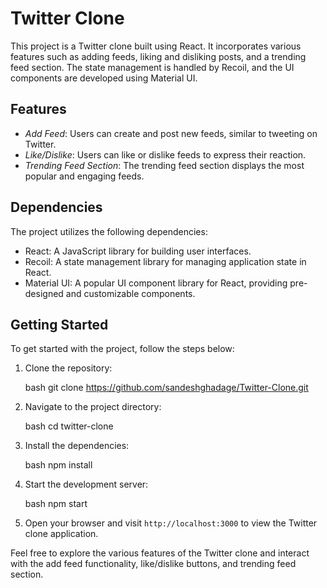 # Twitter Clone

This project is a Twitter clone built using React. It incorporates various features such as adding feeds, liking and disliking posts, and a trending feed section. The state management is handled by Recoil, and the UI components are developed using Material UI.

## Features

- *Add Feed*: Users can create and post new feeds, similar to tweeting on Twitter.
- *Like/Dislike*: Users can like or dislike feeds to express their reaction.
- *Trending Feed Section*: The trending feed section displays the most popular and engaging feeds.

## Dependencies

The project utilizes the following dependencies:

- React: A JavaScript library for building user interfaces.
- Recoil: A state management library for managing application state in React.
- Material UI: A popular UI component library for React, providing pre-designed and customizable components.

## Getting Started

To get started with the project, follow the steps below:

1. Clone the repository:

   bash
   git clone https://github.com/sandeshghadage/Twitter-Clone.git
   

2. Navigate to the project directory:

   bash
   cd twitter-clone
   

3. Install the dependencies:

   bash
   npm install
   

4. Start the development server:

   bash
   npm start
   

5. Open your browser and visit `http://localhost:3000` to view the Twitter clone application.

Feel free to explore the various features of the Twitter clone and interact with the add feed functionality, like/dislike buttons, and trending feed section.
